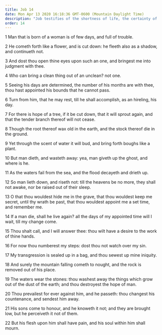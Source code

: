 ```yaml
---
title: Job 14
date: Mon Apr 13 2020 16:18:36 GMT-0600 (Mountain Daylight Time)
description: "Job testifies of the shortness of life, the certainty of death, and the guarantee of a resurrection—He asks, If a man die, will he live again?—Job answers that he will await the Lord’s call to come forth from the grave."
order: 14
---
```


1 Man that is born of a woman is of few days, and full of trouble.

2 He cometh forth like a flower, and is cut down: he fleeth also as a shadow, and continueth not.

3 And dost thou open thine eyes upon such an one, and bringest me into judgment with thee.

4 Who can bring a clean thing out of an unclean? not one.

5 Seeing his days are determined, the number of his months are with thee, thou hast appointed his bounds that he cannot pass.

6 Turn from him, that he may rest, till he shall accomplish, as an hireling, his day.

7 For there is hope of a tree, if it be cut down, that it will sprout again, and that the tender branch thereof will not cease.

8 Though the root thereof wax old in the earth, and the stock thereof die in the ground.

9 Yet through the scent of water it will bud, and bring forth boughs like a plant.

10 But man dieth, and wasteth away: yea, man giveth up the ghost, and where is he.

11 As the waters fail from the sea, and the flood decayeth and drieth up.

12 So man lieth down, and riseth not: till the heavens be no more, they shall not awake, nor be raised out of their sleep.

13 O that thou wouldest hide me in the grave, that thou wouldest keep me secret, until thy wrath be past, that thou wouldest appoint me a set time, and remember me.

14 If a man die, shall he live again? all the days of my appointed time will I wait, till my change come.

15 Thou shalt call, and I will answer thee: thou wilt have a desire to the work of thine hands.

16 For now thou numberest my steps: dost thou not watch over my sin.

17 My transgression is sealed up in a bag, and thou sewest up mine iniquity.

18 And surely the mountain falling cometh to nought, and the rock is removed out of his place.

19 The waters wear the stones: thou washest away the things which grow out of the dust of the earth; and thou destroyest the hope of man.

20 Thou prevailest for ever against him, and he passeth: thou changest his countenance, and sendest him away.

21 His sons come to honour, and he knoweth it not; and they are brought low, but he perceiveth it not of them.

22 But his flesh upon him shall have pain, and his soul within him shall mourn.
